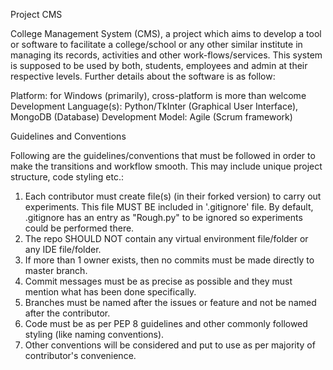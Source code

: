 Project CMS

College Management System (CMS), a project which aims to develop a tool or software to facilitate a college/school or any other similar institute in managing its records, activities and other work-flows/services. This system is supposed to be used by both, students, employees and admin at their respective levels. Further details about the software is as follow:

Platform: for Windows (primarily), cross-platform is more than welcome
Development Language(s): Python/TkInter (Graphical User Interface), MongoDB (Database)
Development Model: Agile (Scrum framework)


Guidelines and Conventions

Following are the guidelines/conventions that must be followed in order to make the transitions and workflow smooth. This may include unique project structure, code styling etc.:

  1) Each contributor must create file(s) (in their forked version) to carry out experiments. This file MUST BE included in '.gitignore' file. By default, .gitignore has an entry as "Rough.py" to be ignored so experiments could be performed there.
  2) The repo SHOULD NOT contain any virtual environment file/folder or any IDE file/folder.
  3) If more than 1 owner exists, then no commits must be made directly to master branch.
  4) Commit messages must be as precise as possible and they must mention what has been done specifically.
  5) Branches must be named after the issues or feature and not be named after the contributor.
  6) Code must be as per PEP 8 guidelines and other commonly followed styling (like naming conventions).
  7) Other conventions will be considered and put to use as per majority of contributor's convenience.
